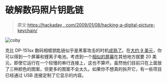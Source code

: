 # 破解数码照片钥匙链

> 原文:[https://hackaday . com/2009/01/08/hacking-a-digital-picture-keychain/](https://hackaday.com/2009/01/08/hacking-a-digital-picture-keychain/)

![coby](../Images/7b09a3b439054c627e8b537e27870ea4.png "coby")

克比 DP-151sx 数码相框钥匙链似乎是黑客攻击的时机[成熟了](http://tubetime.us/?p=22)。在[大约 9 美元](http://www.amazon.com/Coby-1-5-Inch-Digital-Photo-Chain/dp/B0012YXBV8/ref=pd_bbs_4?ie=UTF8&s=electronics&qid=1231432466&sr=8-4)，你可以得到一个屏幕和锂离子电池。考虑到一个[相似的屏幕](http://www.sparkfun.com/commerce/product_info.php?products_id=569)在其他地方就要 20 美元，即使它运行在一个较慢的串行连接上，这也不算坏。虽然他们目前只在上面放了三种颜色的图案，但更多的图案不会太久。如果你不想真的拆开它，有一些项目已经通过 USB 连接定制了它显示的内容。